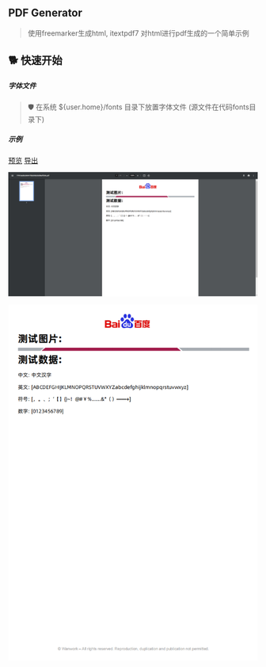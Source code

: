 ## PDF Generator

> 使用freemarker生成html, itextpdf7 对html进行pdf生成的一个简单示例

## 🐕 快速开始
##### 字体文件
> 🛡️ 在系统 ${user.home}/fonts 目录下放置字体文件 (源文件在代码fonts目录下)

##### 示例
[预览](http://localhost:10006/report/preview/one.ftl)
[导出](http://localhost:10006/report/export/one.ftl)

![img.png](img.png)

![img_1.png](img_1.png)


